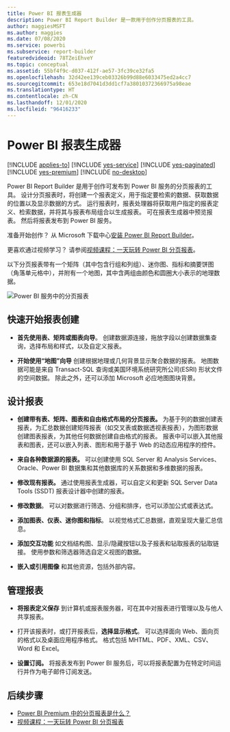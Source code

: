 ```yaml
---
title: Power BI 报表生成器
description: Power BI Report Builder 是一款用于创作分页报表的工具。
author: maggiesMSFT
ms.author: maggies
ms.date: 07/08/2020
ms.service: powerbi
ms.subservice: report-builder
featuredvideoid: 78TZeiEhveY
ms.topic: conceptual
ms.assetid: 55bf4f9c-d037-412f-ae57-3fc39ce32fa5
ms.openlocfilehash: 32d42ee139ceb03326b99d88e6033475ed2a4cc7
ms.sourcegitcommit: 653e18d7041d3dd1cf7a38010372366975a98eae
ms.translationtype: HT
ms.contentlocale: zh-CN
ms.lasthandoff: 12/01/2020
ms.locfileid: "96416233"
---
```

# <a name="power-bi-report-builder"></a>Power BI 报表生成器

[!INCLUDE [applies-to](../includes/applies-to.md)] [!INCLUDE [yes-service](../includes/yes-service.md)] [!INCLUDE [yes-paginated](../includes/yes-paginated.md)] [!INCLUDE [yes-premium](../includes/yes-premium.md)] [!INCLUDE [no-desktop](../includes/no-desktop.md)] 

Power BI Report Builder 是用于创作可发布到 Power BI 服务的分页报表的工具。  设计分页报表时，将创建一个报表定义，用于指定要检索的数据、获取数据的位置以及显示数据的方式。 运行报表时，报表处理器将获取用户指定的报表定义、检索数据，并将其与报表布局组合以生成报表。 可在报表生成器中预览报表。 然后将报表发布到 Power BI 服务。
 
准备开始创作？ 从 Microsoft 下载中心[安装 Power BI Report Builder](https://aka.ms/pbireportbuilder)。

更喜欢通过视频学习？ 请参阅[视频课程：一天玩转 Power BI 分页报表](../learning-catalog/paginated-reports-online-course.md)。

以下分页报表带有一个矩阵（其中包含行组和列组）、迷你图、指标和摘要饼图（角落单元格中），并附有一个地图，其中含两组由颜色和圆圈大小表示的地理数据。  

![Power BI 服务中的分页报表](media/report-builder-power-bi/report-builder-get-started-paginated-report.png)

##  <a name="jump-start-report-creation"></a><a name="JumpStartReptCreation"></a> 快速开始报表创建  
 
-   **首先使用表、矩阵或图表向导**。 创建数据源连接，拖放字段以创建数据集查询，选择布局和样式，以及自定义报表。  
  
-   **开始使用“地图”向导** 创建根据地理或几何背景显示聚合数据的报表。 地图数据可能是来自 Transact-SQL 查询或美国环境系统研究所公司(ESRI) 形状文件的空间数据。 除此之外，还可以添加 Microsoft 必应地图图块背景。  

##  <a name="design-your-report"></a><a name="DesignRept"></a> 设计报表  
  
-   **创建带有表、矩阵、图表和自由格式布局的分页报表。** 为基于列的数据创建表报表，为汇总数据创建矩阵报表（如交叉表或数据透视表报表），为图形数据创建图表报表，为其他任何数据创建自由格式的报表。 报表中可以嵌入其他报表和图表，还可以嵌入列表、图形和用于基于 Web 的动态应用程序的控件。  
  
-   **来自各种数据源的报表。** 可以创建使用 SQL Server 和 Analysis Services、Oracle、Power BI 数据集和其他数据库的关系数据和多维数据的报表。  
  
-   **修改现有报表。** 通过使用报表生成器，可以自定义和更新 SQL Server Data Tools (SSDT) 报表设计器中创建的报表。  
  
-   **修改数据**。 可以对数据进行筛选、分组和排序，也可以添加公式或表达式。  

-   **添加图表、仪表、迷你图和指标**。 以视觉格式汇总数据，直观呈现大量汇总信息。  
  
-   **添加交互功能** 如文档结构图、显示/隐藏按钮以及子报表和钻取报表的钻取链接。 使用参数和筛选器筛选自定义视图的数据。  
  
-   **嵌入或引用图像** 和其他资源，包括外部内容。  
  
##  <a name="manage-your-report"></a><a name="ManageRpt"></a> 管理报表  
  
-   **将报表定义保存** 到计算机或报表服务器，可在其中对报表进行管理以及与他人共享报表。  
  
-   打开该报表时，或打开报表后，**选择显示格式**。 可以选择面向 Web、面向页的格式以及桌面应用程序格式。 格式包括 MHTML、PDF、XML、CSV、Word 和 Excel。  
  
-   **设置订阅。** 将报表发布到 Power BI 服务后，可以将报表配置为在特定时间运行并作为电子邮件订阅发送。  

## <a name="next-steps"></a>后续步骤

- [Power BI Premium 中的分页报表是什么？](paginated-reports-report-builder-power-bi.md)
- [视频课程：一天玩转 Power BI 分页报表](../learning-catalog/paginated-reports-online-course.md)
